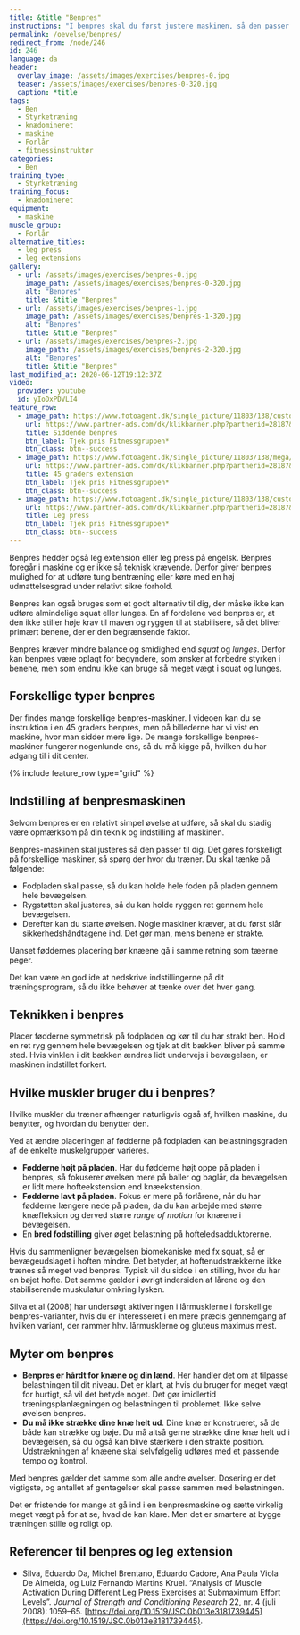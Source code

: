 ```yaml
---
title: &title "Benpres"
instructions: "I benpres skal du først justere maskinen, så den passer til dig. Du skal kunne holde hele foden i under hele bevægelsen. Stræk benene og bøj langsomt benene igen."
permalink: /oevelse/benpres/
redirect_from: /node/246
id: 246
language: da
header:
  overlay_image: /assets/images/exercises/benpres-0.jpg
  teaser: /assets/images/exercises/benpres-0-320.jpg
  caption: *title
tags:
  - Ben
  - Styrketræning
  - knædomineret
  - maskine
  - Forlår
  - fitnessinstruktør
categories:
  - Ben
training_type: 
  - Styrketræning
training_focus: 
  - knædomineret
equipment:
  - maskine
muscle_group:
  - Forlår
alternative_titles:
  - leg press
  - leg extensions
gallery:
  - url: /assets/images/exercises/benpres-0.jpg
    image_path: /assets/images/exercises/benpres-0-320.jpg
    alt: "Benpres"
    title: &title "Benpres"
  - url: /assets/images/exercises/benpres-1.jpg
    image_path: /assets/images/exercises/benpres-1-320.jpg
    alt: "Benpres"
    title: &title "Benpres"
  - url: /assets/images/exercises/benpres-2.jpg
    image_path: /assets/images/exercises/benpres-2-320.jpg
    alt: "Benpres"
    title: &title "Benpres"
last_modified_at: 2020-06-12T19:12:37Z
video:
  provider: youtube
  id: yIoDxPDVLI4
feature_row:
  - image_path: https://www.fotoagent.dk/single_picture/11803/138/custom1/Relax_Fitness_Leg_Press_PL1008(1).jpg
    url: https://www.partner-ads.com/dk/klikbanner.php?partnerid=28187&bannerid=40368&htmlurl=https://www.fitnessgruppen.dk/relax-leg-press-pl1008/
    title: Siddende benpres
    btn_label: Tjek pris Fitnessgruppen*
    btn_class: btn--success
  - image_path: https://www.fotoagent.dk/single_picture/11803/138/mega/Relax_PL1211.jpg
    url: https://www.partner-ads.com/dk/klikbanner.php?partnerid=28187&bannerid=40368&htmlurl=https://www.fitnessgruppen.dk/relax-seated-leg-press/
    title: 45 graders extension
    btn_label: Tjek pris Fitnessgruppen*
    btn_class: btn--success
  - image_path: https://www.fotoagent.dk/single_picture/11803/138/custom1/Relax_PTT0116.jpg
    url: https://www.partner-ads.com/dk/klikbanner.php?partnerid=28187&bannerid=40368&htmlurl=https://www.fitnessgruppen.dk/relax-45-degree-leg-press/
    title: Leg press
    btn_label: Tjek pris Fitnessgruppen*
    btn_class: btn--success
---
```


Benpres hedder også leg extension eller leg press på engelsk. Benpres foregår i maskine og er ikke så teknisk krævende. Derfor giver benpres mulighed for at udføre tung bentræning eller køre med en høj udmattelsesgrad under relativt sikre forhold. 

Benpres kan også bruges som et godt alternativ til dig, der måske ikke kan udføre almindelige squat eller lunges. En af fordelene ved benpres er, at den ikke stiller høje krav til maven og ryggen til at stabilisere, så det bliver primært benene, der er den begrænsende faktor.

Benpres kræver mindre balance og smidighed end _squat_ og _lunges_. Derfor kan benpres være oplagt for begyndere, som ønsker at forbedre styrken i benene, men som endnu ikke kan bruge så meget vægt i squat og lunges.

## Forskellige typer benpres

Der findes mange forskellige benpres-maskiner. I videoen kan du se instruktion i en 45 graders benpres, men på billederne har vi vist en maskine, hvor man sidder mere lige. De mange forskellige benpres-maskiner fungerer nogenlunde ens, så du må kigge på, hvilken du har adgang til i dit center.

{% include feature_row type="grid" %}

## Indstilling af benpresmaskinen

Selvom benpres er en relativt simpel øvelse at udføre, så skal du stadig være opmærksom på din teknik og indstilling af maskinen. 

Benpres-maskinen skal justeres så den passer til dig. Det gøres forskelligt på forskellige maskiner, så spørg der hvor du træner. Du skal tænke på følgende:

- Fodpladen skal passe, så du kan holde hele foden på pladen gennem hele bevægelsen.
- Rygstøtten skal justeres, så du kan holde ryggen ret gennem hele bevægelsen.
- Derefter kan du starte øvelsen. Nogle maskiner kræver, at du først slår sikkerhedshåndtagene ind. Det gør man, mens benene er strakte.

Uanset føddernes placering bør knæene gå i samme retning som tæerne peger.

Det kan være en god ide at nedskrive indstillingerne på dit træningsprogram, så du ikke behøver at tænke over det hver gang.

## Teknikken i benpres

Placer fødderne symmetrisk på fodpladen og kør til du har strakt ben. Hold en ret ryg gennem hele bevægelsen og tjek at dit bækken bliver på samme sted. Hvis vinklen i dit bækken ændres lidt undervejs i bevægelsen, er maskinen indstillet forkert.

## Hvilke muskler bruger du i benpres? 

Hvilke muskler du træner afhænger naturligvis også af, hvilken maskine, du benytter, og hvordan du benytter den.

Ved at ændre placeringen af fødderne på fodpladen kan belastningsgraden af de enkelte muskelgrupper varieres.

- **Fødderne højt på pladen**. Har du fødderne højt oppe på pladen i benpres, så fokuserer øvelsen mere på baller og baglår, da bevægelsen er lidt mere hofteekstension end knæekstension.
- **Fødderne lavt på pladen**. Fokus er mere på forlårene, når du har fødderne længere nede på pladen, da du kan arbejde med større knæfleksion og derved større _range of motion_ for knæene i bevægelsen. 
- En **bred fodstilling** giver øget belastning på hofteledsadduktorerne. 

Hvis du sammenligner bevægelsen biomekaniske med fx squat, så er bevægeudslaget i hoften mindre. Det betyder, at hoftenudstrækkerne ikke trænes så meget ved benpres. Typisk vil du sidde i en stilling, hvor du har en bøjet hofte. Det samme gælder i øvrigt indersiden af lårene og den stabiliserende muskulatur omkring lysken.

Silva et al (2008) har undersøgt aktiveringen i lårmusklerne i forskellige benpres-varianter, hvis du er interesseret i en mere præcis gennemgang af hvilken variant, der rammer hhv. lårmusklerne og gluteus maximus mest.

## Myter om benpres

- **Benpres er hårdt for knæne og din lænd**. Her handler det om at tilpasse belastningen til dit niveau. Det er klart, at hvis du bruger for meget vægt for hurtigt, så vil det betyde noget. Det gør imidlertid træningsplanlægningen og belastningen til problemet. Ikke selve øvelsen benpres.
- **Du må ikke strække dine knæ helt ud**. Dine knæ er konstrueret, så de både kan strække og bøje. Du må altså gerne strække dine knæ helt ud i bevægelsen, så du også kan blive stærkere i den strakte position. Udstrækningen af knæene skal selvfølgelig udføres med et passende tempo og kontrol.

Med benpres gælder det samme som alle andre øvelser. Dosering er det vigtigste, og antallet af gentagelser skal passe sammen med belastningen.

Det er fristende for mange at gå ind i en benpresmaskine og sætte virkelig meget vægt på for at se, hvad de kan klare. Men det er smartere at bygge træningen stille og roligt op. 

## Referencer til benpres og leg extension

- Silva, Eduardo Da, Michel Brentano, Eduardo Cadore, Ana Paula Viola De Almeida, og Luiz Fernando Martins Kruel. “Analysis of Muscle Activation During Different Leg Press Exercises at Submaximum Effort Levels”. _Journal of Strength and Conditioning Research_ 22, nr. 4 (juli 2008): 1059–65. [https://doi.org/10.1519/JSC.0b013e3181739445](https://doi.org/10.1519/JSC.0b013e3181739445).
